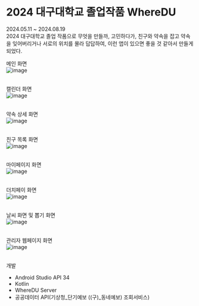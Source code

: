 # 2024 대구대학교 졸업작품 WhereDU
2024.05.11 ~ 2024.08.19<br>
2024 대구대학교 졸업 작품으로 무엇을 만들까, 고민하다가, 친구와 약속을 잡고 약속을 잊어버리거나 서로의 위치를 몰라 답답하여, 이런 앱이 있으면 좋을 것 같아서 만들게 되었다.<br>

메인 화면<br>
![image](https://github.com/user-attachments/assets/13f9af72-4222-468d-9f92-79ce8a73f0e7)<br><br>

캘린더 화면<br>
![image](https://github.com/user-attachments/assets/a59c076f-9034-4dc7-aa7a-b6fb66a11cdb)<br><br>

약속 상세 화면<br>
![image](https://github.com/user-attachments/assets/746ff114-d41e-4479-952d-b463b1a8411f)<br><br>

친구 목록 화면<br>
![image](https://github.com/user-attachments/assets/f55f887b-669d-4284-bf11-ad122c610bef)<br><br>

마이페이지 화면<br>
![image](https://github.com/user-attachments/assets/c2854cd6-b6e7-4ae5-b213-7e57e701755a)<br><br>

더치페이 화면<br>
![image](https://github.com/user-attachments/assets/a56e9232-659d-40de-ae9a-a6529789a521)<br><br>

날씨 화면 및 뽑기 화면<br>
![image](https://github.com/user-attachments/assets/7924fe5a-57cc-4be7-a923-7e566bf805c2)<br><br>

관리자 웹페이지 화면<br>
![image](https://github.com/user-attachments/assets/db5552e1-24ea-41b5-b18e-2ff786767b8d)<br><br>

개발
* Android Studio API 34
* Kotlin
* WhereDU Server
* 공공데이터 API(기상청_단기예보 ((구)_동네예보) 조회서비스)

